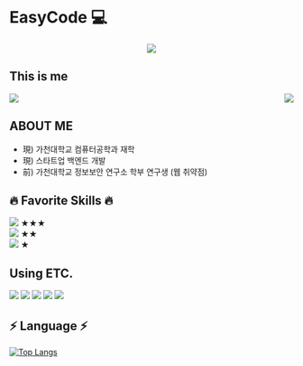 # EasyCode 💻

<p align="center">
  <img src="https://capsule-render.vercel.app/api?type=wave&color=3DDC84&height=200&section=header&text=Eeeasycode&fontSize=70" />
</p>

## This is me
<img src="https://img.shields.io/badge/notion-000000?style=for-the-badge&logo=Notion&logoColor=white">



<img align='right' src="http://mazassumnida.wtf/api/v2/generate_badge?boj=ethan35321">
<br>

## ABOUT ME

- 現) 가천대학교 컴퓨터공학과 재학
- 現) 스타트업 백엔드 개발
- 前) 가천대학교 정보보안 연구소 학부 연구생 (웹 취약점)
   
## 🔥 Favorite Skills 🔥
<img src="https://img.shields.io/badge/Python-3776AB?style=for-the-badge&logo=Python&logoColor=white"> ★★★ <br>
<img src="https://img.shields.io/badge/TypeScript-3178C6?style=for-the-badge&logo=TypeScript&logoColor=white"> ★★ <br>
<img src="https://img.shields.io/badge/Kotlin-7F52FF?style=for-the-badge&logo=Kotlin&logoColor=white"> ★ 

## Using ETC.
<img src="https://img.shields.io/badge/mysql-4479A1?style=for-the-badge&logo=mysql&logoColor=white"> <img src="https://img.shields.io/badge/redis-DC382D?style=for-the-badge&logo=redis&logoColor=white"> <img src="https://img.shields.io/badge/nestjs-E0234E?style=for-the-badge&logo=nestjs&logoColor=white"> <img src="https://img.shields.io/badge/springboot-6DB33F?style=for-the-badge&logo=springboot&logoColor=white"> <img src="https://img.shields.io/badge/docker-2496ED?style=for-the-badge&logo=docker&logoColor=white">
## ⚡️ Language ⚡️

[![Top Langs](https://github-readme-stats.vercel.app/api/top-langs/?username=eeeasycode&layout=compact)](https://github.com/eeeasycode)





